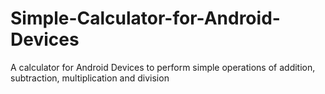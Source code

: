 # Simple-Calculator-for-Android-Devices
A calculator for Android Devices to perform simple operations of addition, subtraction, multiplication and division 
